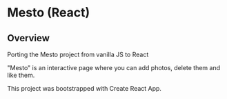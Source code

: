# Mesto (React)

## Overview

Porting the Mesto project from vanilla JS to React

"Mesto" is an interactive page where you can add photos, delete them and like them.

This project was bootstrapped with Create React App.
